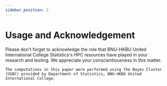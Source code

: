 ```yaml
---
sidebar_position: 2
---
```


# Usage and Acknowledgement

Please don't forget to acknowledge the role that BNU-HKBU United International College Statistics's HPC resources have played in your research and testing. We appreciate your conscientiousness in this matter.

```
The computations in this paper were performed using the Bayes Cluster (USBC) provided by Department of Statistics, BNU-HKBU United International College.
```